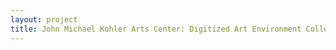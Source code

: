 ```yaml
--- 
layout: project 
title: John Michael Kohler Arts Center: Digitized Art Environment Collections and Study Materials
---
```



